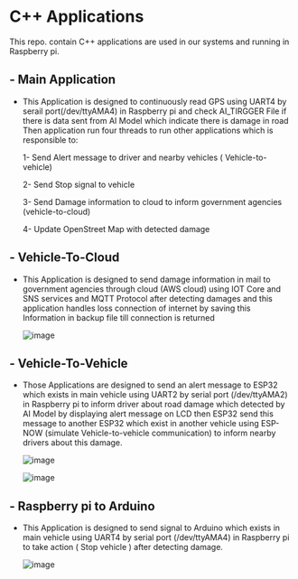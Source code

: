 # C++ Applications
This repo. contain C++ applications are used in our systems and running in Raspberry pi.

## - Main Application 

  - This Application is designed to continuously read GPS using UART4 by serail port(/dev/ttyAMA4) in Raspberry pi and check AI_TIRGGER File if there is data sent from AI Model which indicate there     is damage in road Then application run four threads to run other applications which is responsible to:
    
      1- Send Alert message to driver and nearby vehicles ( Vehicle-to-vehicle)
    
      2- Send Stop signal to vehicle
    
      3- Send Damage information to cloud to inform government agencies (vehicle-to-cloud)
    
      4- Update OpenStreet Map with detected damage
    
## - Vehicle-To-Cloud 

 - This Application is designed to send damage information in mail to government agencies through cloud (AWS cloud) using IOT Core and SNS services and MQTT Protocol after detecting damages 
      and this application handles loss connection of internet by saving this Information in backup file till connection is returned 

   ![image](https://github.com/user-attachments/assets/906ee357-1c49-4402-b6d3-e28a239be89f)

## - Vehicle-To-Vehicle 

  - Those Applications are designed to send an alert message to ESP32 which exists in main vehicle using UART2 by serial port (/dev/ttyAMA2) in Raspberry pi to inform driver about road damage which
    detected by AI Model by displaying alert message on LCD then ESP32 send this message to another ESP32 which exist in another vehicle using ESP-NOW (simulate Vehicle-to-vehicle communication) to
     inform nearby drivers about this damage.

    ![image](https://github.com/user-attachments/assets/9888d483-9af4-4ca9-9766-1625770648a5)
    
    ![image](https://github.com/user-attachments/assets/9109e0f7-cd33-4d0f-a165-949067d26327)


    
## - Raspberry pi to Arduino 

  - This Application is designed to send signal to Arduino which exists in main vehicle using UART4 by serial port (/dev/ttyAMA4) in Raspberry pi to take action ( Stop vehicle ) after detecting
     damage.

    ![image](https://github.com/user-attachments/assets/7536c4c6-11b5-488b-a295-05913424de47)
